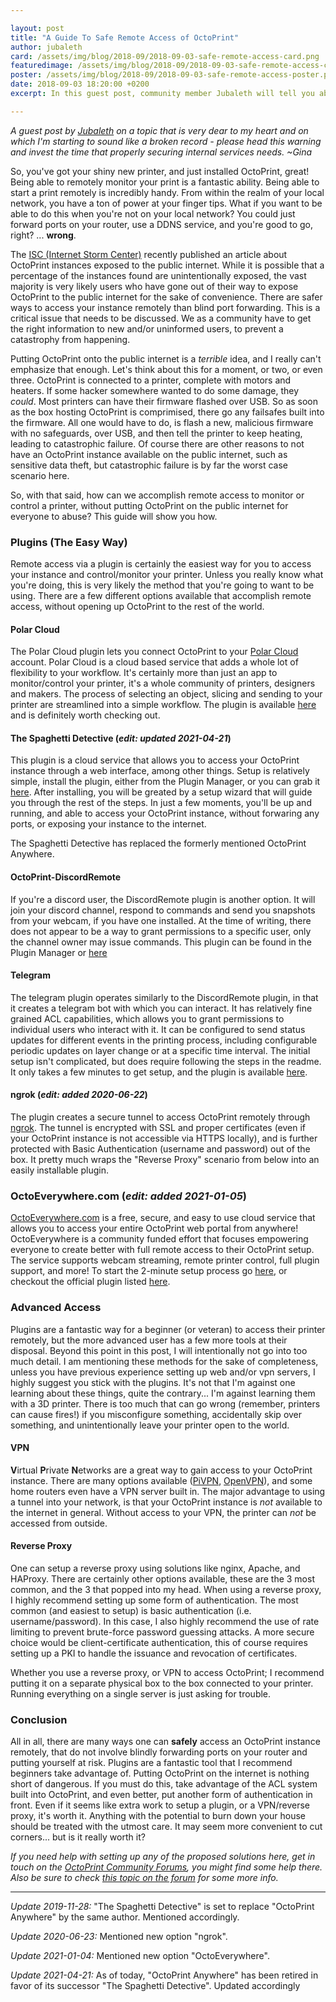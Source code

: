 ```yaml
---

layout: post
title: "A Guide To Safe Remote Access of OctoPrint"
author: jubaleth
card: /assets/img/blog/2018-09/2018-09-03-safe-remote-access-card.png
featuredimage: /assets/img/blog/2018-09/2018-09-03-safe-remote-access-card.png
poster: /assets/img/blog/2018-09/2018-09-03-safe-remote-access-poster.png
date: 2018-09-03 18:20:00 +0200
excerpt: In this guest post, community member Jubaleth will tell you about safe ways to access your OctoPrint instance from the internet.

---
```


*A guest post by [Jubaleth](https://jubaleth.wtf/) on a topic that is very dear to my heart and on which I'm starting
to sound like a broken record - please head this warning and invest the time that properly securing internal services
needs. ~Gina*

So, you've got your shiny new printer, and just installed OctoPrint, great! Being able to remotely monitor your print is a fantastic ability. Being able to start a print remotely is incredibly handy. From within the realm of your local network, you have a ton of power at your finger tips. What if you want to be able to do this when you're not on your local network? You could just forward ports on your router, use a DDNS service, and you're good to go, right? ... **wrong**. 

The [ISC (Internet Storm Center)](https://isc.sans.edu/forums/diary/3D+Printers+in+The+Wild+What+Can+Go+Wrong/24044/) recently published an article about OctoPrint instances exposed to the public internet. While it is possible that a percentage of the instances found are unintentionally exposed, the vast majority is very likely users who have gone out of their way to expose OctoPrint to the public internet for the sake of convenience. There are safer ways to access your instance remotely than blind port forwarding. This is a critical issue that needs to be discussed. We as a community have to get the right information to new and/or uninformed users, to prevent a catastrophy from happening.

Putting OctoPrint onto the public internet is a *terrible* idea, and I really can't emphasize that enough. Let's think about this for a moment, or two, or even three. OctoPrint is connected to a printer, complete with motors and heaters. If some hacker somewhere wanted to do some damage, they *could*. Most printers can have their firmware flashed over USB. So as soon as the box hosting OctoPrint is comprimised, there go any failsafes built into the firmware. All one would have to do, is flash a new, malicious firmware with no safeguards, over USB, and then tell the printer to keep heating, leading to catastrophic failure. Of course there are other reasons to not have an OctoPrint instance available on the public internet, such as sensitive data theft, but catastrophic failure is by far the worst case scenario here.

So, with that said, how can we accomplish remote access to monitor or control a printer, without putting OctoPrint on the public internet for everyone to abuse?  This guide will show you how.

### Plugins (The Easy Way)

Remote access via a plugin is certainly the easiest way for you to access your instance and control/monitor your printer. Unless you really know what you're doing, this is very likely the method that you're going to want to be using. There are a few different options available that accomplish remote access, without opening up OctoPrint to the rest of the world.

#### Polar Cloud

The Polar Cloud plugin lets you connect OctoPrint to your [Polar Cloud](https://polar3d.com) account. Polar Cloud is a cloud based service that adds a whole lot of flexibility to your workflow. It's certainly more than just an app to monitor/control your printer, it's a whole community of printers, designers and makers. The process of selecting an object, slicing and sending to your printer are streamlined into a simple workflow. The plugin is available [here](https://plugins.octoprint.org/plugins/polarcloud/) and is definitely worth checking out.

#### The Spaghetti Detective (*edit: updated 2021-04-21*)

This plugin is a cloud service that allows you to access your OctoPrint instance through a web interface, among other things.
Setup is relatively simple, install the plugin, either from the Plugin Manager, or you can grab it [here](https://plugins.octoprint.org/plugins/thespaghettidetective/). After installing, you will be greated by a setup wizard that will guide you through the rest of the steps. In just a few moments, you'll be up and running, and able to access your OctoPrint instance, without forwaring any ports, or exposing your instance to the internet.

The Spaghetti Detective has replaced the formerly mentioned OctoPrint Anywhere.

#### OctoPrint-DiscordRemote

If you're a discord user, the DiscordRemote plugin is another option. It will join your discord channel,
respond to commands and send you snapshots from your webcam, if you have one installed. At the time of writing, there does not appear to be a way to grant permissions to a specific user, only the channel owner may issue commands. This plugin can be found in the Plugin Manager or [here](https://plugins.octoprint.org/plugins/DiscordRemote/)

#### Telegram

The telegram plugin operates similarly to the DiscordRemote plugin, in that it creates a telegram bot with which you can interact. It has relatively fine grained ACL capabilities, which allows you to grant permissions to individual users who interact with it. It can be configured to send status updates for different events in the printing process, including configurable periodic updates on layer change or at a specific time interval. The initial setup isn't complicated, but does require following the steps in the readme. It only takes a few minutes to get setup, and the plugin is available [here](https://plugins.octoprint.org/plugins/telegram/).

#### ngrok (*edit: added 2020-06-22*)

The plugin creates a secure tunnel to access OctoPrint remotely through [ngrok](https://ngrok.com/). The tunnel is encrypted with SSL and proper certificates (even if your OctoPrint instance is not accessible via HTTPS locally), and is further protected with Basic Authentication (username and password) out of the box. It pretty much wraps the "Reverse Proxy" scenario from below into an easily installable plugin.

### OctoEverywhere.com (*edit: added 2021-01-05*)

[OctoEverywhere.com](https://octoeverywhere.com/?source=octoprint_blog) is a free, secure, and easy to use cloud service that allows you to access your entire OctoPrint web portal from anywhere! OctoEverywhere is a community funded effort that focuses empowering everyone to create better with full remote access to their OctoPrint setup. The service supports webcam streaming, remote printer control, full plugin support, and more! To start the 2-minute setup process go [here](https://octoeverywhere.com/getStarted?source=octoprint_blog), or checkout the official plugin listed [here](https://plugins.octoprint.org/plugins/octoeverywhere/).

### Advanced Access

Plugins are a fantastic way for a beginner (or veteran) to access their printer remotely, but the more advanced user has a few more tools at their disposal. Beyond this point in this post, I will intentionally not go into too much detail. I am mentioning these methods for the sake of completeness, unless you have previous experience setting up web and/or vpn servers, I highly suggest you stick with the plugins. It's not that I'm against one learning about these things, quite the contrary... I'm against learning them with a 3D printer. There is too much that can go wrong (remember, printers can cause fires!) if you misconfigure something, accidentally skip over something, and unintentionally leave your printer open to the world. 

#### VPN

**V**irtual **P**rivate **N**etworks are a great way to gain access to your OctoPrint instance. There are many options available ([PiVPN](http://www.pivpn.io/), [OpenVPN](https://openvpn.net/)), and some home routers even have a VPN server built in. The major advantage to using a tunnel into your network, is that your OctoPrint instance is *not* available to the internet in general. Without access to your VPN, the printer can *not* be accessed from outside. 

#### Reverse Proxy

One can setup a reverse proxy using solutions like nginx, Apache, and HAProxy. There are certainly other options available, these are the 3 most common, and the 3 that popped into my head. When using a reverse proxy, I highly recommend setting up some form of authentication. The most common (and easiest to setup) is basic authentication (i.e. username/password). In this case, I also highly recommend the use of rate limiting to prevent brute-force password guessing attacks. A more secure choice would be client-certificate authentication, this of course requires setting up a PKI to handle the issuance and revocation of certificates. 

Whether you use a reverse proxy, or VPN to access OctoPrint; I recommend putting it on a separate physical box to the box connected to your printer. Running everything on a single server is just asking for trouble.

### Conclusion

All in all, there are many ways one can **safely** access an OctoPrint instance remotely, that do not involve blindly forwarding ports on your router and putting yourself at risk. Plugins are a fantastic tool that I recommend beginners take advantage of. Putting OctoPrint on the internet is nothing short of dangerous. If you must do this, take advantage of the ACL system built into OctoPrint, and even better, put another form of authentication in front. Even if it seems like extra work to setup a plugin, or a VPN/reverse proxy, it's worth it. Anything with the potential to burn down your house should be treated with the utmost care. It may seem more convenient to cut corners... but is it really worth it?

*If you need help with setting up any of the proposed solutions here, get in touch on the [OctoPrint Community Forums](https://discourse.octoprint.org), you might find some help there. Also be sure to check [this topic on the forum](https://discourse.octoprint.org/t/access-your-octoprint-remotely/3628) for some more info.*

---

*Update 2019-11-28:* "The Spaghetti Detective" is set to replace "OctoPrint Anywhere" by the
same author. Mentioned accordingly.

*Update 2020-06-23:* Mentioned new option "ngrok".

*Update 2021-01-04:* Mentioned new option "OctoEverywhere".

*Update 2021-04-21:* As of today, "OctoPrint Anywhere" has been retired in favor of its 
successor "The Spaghetti Detective". Updated accordingly
